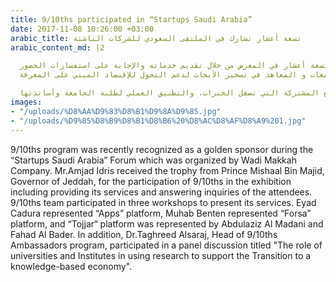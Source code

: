 ```yaml
---
title: 9/10ths participated in “Startups Saudi Arabia”
date: 2017-11-08 10:26:00 +03:00
arabic_title: تسعة أعشار تشارك في الملتقى السعودي للشركات الناشئة
arabic_content_md: |2

  كرم محافظ جدة الأمير مشعل بن ماجد، برنامج تسعة أعشار لرعايته الذهبية في "الملتقى السعودي للشركات الناشئة" الذي نظمته شركة وادي مكة، وتسلم درع التكريم رئيس البرنامج المهندس أمجد إدريس، نظير مشاركة برنامج تسعة أعشار في المعرض من خلال تقديم خدماته والإجابة على استفسارات الحضور.
  كما شارك فريق العمل في تقديم ثلاث ورش عمل مختصة للحديث عن أبرز الخدمات، حيث شارك كل من إياد قدورة كممثل لمنصة تطبيقاتي، والمهندس مهاب بنتن ممثلاً عن منصة فرصة، كما أن منصة تُجّار تم تمثيلها من قبل عبدالعزيز المدني وفهد البدر. في حين شاركت رئيسة برنامج سفراء تسعة أعشار الدكتورة تغريد السراج في جلسة حوارية تحت عنوان "دور "الجامعات و المعاهد في تسخير الأبحاث لدعم التحول للإقتصاد المبني على المعرفة

  الجدير بالذكر أن وادي مكة هي شركة استثمارية تمتلكها جامعة أم القرى، تهدف إلى المساهمة الفاعلة في تطوير اقتصاد المعرفة عبر الشراكة بين المؤسسات التعليمية والبحثية ومجتمع الأعمال والاستثمار على أسس تجارية، من خلال الاستثمار في المشاريع المشتركة التي تصقل الخبرات، والتطبيق العملي لطلبة الجامعة وأساتذتها.
images:
- "/uploads/%D8%AA%D9%83%D8%B1%D9%8A%D9%85.jpg"
- "/uploads/%D9%85%D8%B9%D8%B1%D8%B6%20%D8%AC%D8%AF%D8%A9%201.jpg"
---
```


9/10ths program was recently recognized as a golden sponsor during the “Startups Saudi Arabia” Forum which was organized by Wadi Makkah Company. Mr.Amjad Idris received the trophy from Prince Mishaal Bin Majid, Governor of Jeddah, for the participation of 9/10ths in the exhibition including providing its services and answering inquiries of the attendees.
9/10ths team participated in three workshops to present its services. Eyad Cadura represented “Apps” platform, Muhab Benten represented “Forsa” platform, and “Tojjar“ platform was represented by Abdulaziz Al Madani and Fahad Al Bader. In addition,  Dr.Taghreed Alsaraj, Head of 9/10ths Ambassadors program, participated in a panel discussion titled "The role of universities and Institutes in using research to support the Transition to a knowledge-based economy".
